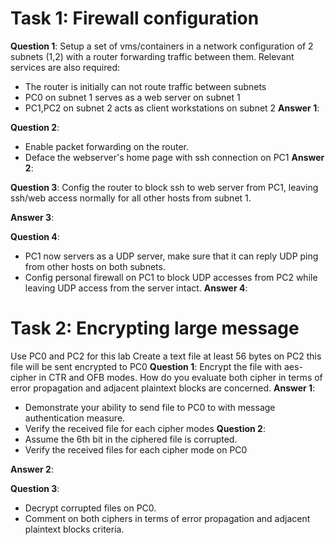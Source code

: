 # Task 1: Firewall configuration 
**Question 1**: 
Setup a set of vms/containers in a network configuration of 2 subnets (1,2) with a router forwarding traffic between them. Relevant services are also required:
- The router is initially can not route traffic between subnets
- PC0 on subnet 1 serves as a web server on subnet 1
- PC1,PC2 on subnet 2 acts as client workstations on subnet 2 
**Answer 1**:


**Question 2**:
- Enable packet forwarding on the router.
- Deface the webserver's home page with ssh connection on PC1
**Answer 2**:

**Question 3**:
  Config the router to block ssh to web server from PC1, leaving ssh/web access normally for all other hosts from subnet 1.   

**Answer 3**:

**Question 4**:
- PC1 now servers as a UDP server, make sure that it can reply UDP ping from other hosts on both subnets.
- Config personal firewall on PC1 to block UDP accesses from PC2 while leaving UDP access from the server intact.
**Answer 4**:


# Task 2: Encrypting large message 
Use PC0 and PC2 for this lab 
Create a text file at least 56 bytes on PC2 this file will be sent encrypted to PC0
**Question 1**:
Encrypt the file with aes-cipher in CTR and OFB modes. How do you evaluate both cipher in terms of error propagation and adjacent plaintext blocks are concerned. 
**Answer 1**:
- Demonstrate your ability to send file to PC0 to with message authentication measure.
- Verify the received file for each cipher modes
**Question 2**:
- Assume the 6th bit in the ciphered file is corrupted.
- Verify the received files for each cipher mode on PC0

**Answer 2**:

**Question 3**:
- Decrypt corrupted files on PC0.
- Comment on both ciphers in terms of error propagation and adjacent plaintext blocks criteria. 





